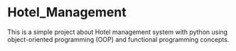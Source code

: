 # Hotel_Management
This is a simple project about Hotel management system with python using object-oriented programming (OOP) and functional programming concepts.


